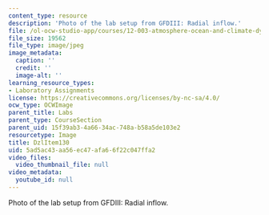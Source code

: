 ```yaml
---
content_type: resource
description: 'Photo of the lab setup from GFDIII: Radial inflow.'
file: /ol-ocw-studio-app/courses/12-003-atmosphere-ocean-and-climate-dynamics-fall-2008/5ad5ac43aa56ec47afa66f22c047ffa2_DzlItem130.jpg
file_size: 19562
file_type: image/jpeg
image_metadata:
  caption: ''
  credit: ''
  image-alt: ''
learning_resource_types:
- Laboratory Assignments
license: https://creativecommons.org/licenses/by-nc-sa/4.0/
ocw_type: OCWImage
parent_title: Labs
parent_type: CourseSection
parent_uid: 15f39ab3-4a66-34ac-748a-b58a5de103e2
resourcetype: Image
title: DzlItem130
uid: 5ad5ac43-aa56-ec47-afa6-6f22c047ffa2
video_files:
  video_thumbnail_file: null
video_metadata:
  youtube_id: null
---
```

Photo of the lab setup from GFDIII: Radial inflow.